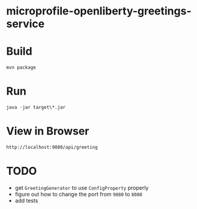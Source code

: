 # microprofile-openliberty-greetings-service

# Build
`mvn package`

# Run
`java -jar target\*.jar`

# View in Browser
`http://localhost:9080/api/greeting`

# TODO
* get `GreetingGenerator` to use `ConfigProperty` properly
* figure out how to change the port from `9080` to `8080`
* add tests
